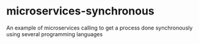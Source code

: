 # microservices-synchronous
An example of microservices calling to get a process done synchronously using several programming languages
